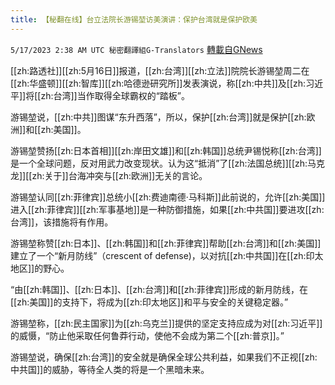 ```yaml
---
title: 【秘翻在线】台立法院长游锡堃访美演讲：保护台湾就是保护欧美
---
```

`5/17/2023 2:38 AM UTC 秘密翻譯組G-Translators` [轉載自GNews](https://gnews.org/articles/1306648)

[[zh:路透社]][[zh:5月16日]]报道，[[zh:台湾]][[zh:立法]]院院长游锡堃周二在[[zh:华盛顿]][[zh:智库]][[zh:哈德逊研究所]]发表演说，称[[zh:中共]]及[[zh:习近平]]将[[zh:台湾]]当作取得全球霸权的“踏板”。

游锡堃说，[[zh:中共]]图谋“东升西落”，所以，保护[[zh:台湾]]就是保护[[zh:欧洲]]和[[zh:美国]]。

游锡堃赞扬[[zh:日本首相]][[zh:岸田文雄]]和[[zh:韩国]]总统尹锡悦称[[zh:台湾]]是一个全球问题，反对用武力改变现状。认为这“抵消”了[[zh:法国总统]][[zh:马克龙]][[zh:关于]]台海冲突与[[zh:欧洲]]无关的言论。

游锡堃认同[[zh:菲律宾]]总统小[[zh:费迪南德·马科斯]]此前说的，允许[[zh:美国]]进入[[zh:菲律宾]][[zh:军事基地]]是一种防御措施，如果[[zh:中共国]]要进攻[[zh:台湾]]，该措施将有作用。

游锡堃称赞[[zh:日本]]、[[zh:韩国]]和[[zh:菲律宾]]帮助[[zh:台湾]]和[[zh:美国]]建立了一个“新月防线”（crescent of defense)，以对抗[[zh:中共国]]在[[zh:印太地区]]的野心。

“由[[zh:韩国]]、[[zh:日本]]、[[zh:台湾]]和[[zh:菲律宾]]形成的新月防线，在[[zh:美国]]的支持下，将成为[[zh:印太地区]]和平与安全的关键稳定器。”

游锡堃称，[[zh:民主国家]]为[[zh:乌克兰]]提供的坚定支持应成为对[[zh:习近平]]的威慑，“防止他采取任何鲁莽行动，使他不会成为第二个[[zh:普京]]。”

游锡堃说，确保[[zh:台湾]]的安全就是确保全球公共利益，如果我们不正视[[zh:中共国]]的威胁，等待全人类的将是一个黑暗未来。
